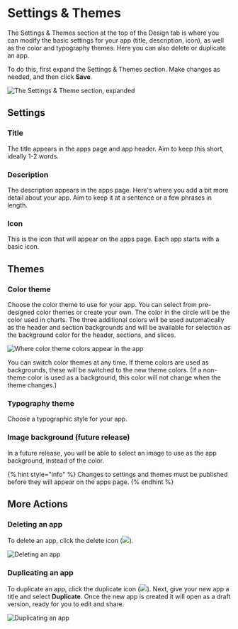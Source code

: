 # Settings & Themes

The Settings & Themes section at the top of the Design tab is where you can modify the basic settings for your app (title, description, icon), as well as the color and typography themes. Here you can also delete or duplicate an app.&#x20;

To do this, first expand the Settings & Themes section. Make changes as needed, and then click **Save**.&#x20;

![The Settings & Theme section, expanded](<../../.gitbook/assets/image (330).png>)

## Settings

### Title

The title appears in the apps page and app header. Aim to keep this short, ideally 1-2 words.

### Description

The description appears in the apps page. Here's where you add a bit more detail about your app. Aim to keep it at a sentence or a few phrases in length.

### Icon

This is the icon that will appear on the apps page. Each app starts with a basic icon.

## Themes

### Color theme

Choose the color theme to use for your app. You can select from pre-designed color themes or create your own. The color in the circle will be the color used in charts. The three additional colors will be used automatically as the header and section backgrounds and will be available for selection as the background color for the header, sections, and slices.&#x20;

![Where color theme colors appear in the app](<../../.gitbook/assets/image (324).png>)

You can switch color themes at any time. If theme colors are used as backgrounds, these will be switched to the new theme colors. (If a non-theme color is used as a background, this color will not change when the theme changes.)

### Typography theme

Choose a typographic style for your app.

### Image background (future release)

In a future release, you will be able to select an image to use as the app background, instead of the color.

{% hint style="info" %}
Changes to settings and themes must be published before they will appear on the apps page.
{% endhint %}

## More Actions

### Deleting an app

To delete an app, click the delete icon (![](<../../.gitbook/assets/trash-alt-regular (1).svg>)).

![Deleting an app](<../../.gitbook/assets/image (337) (1).png>)

### Duplicating an app

To duplicate an app, click the duplicate icon (![](../../.gitbook/assets/clone-regular.svg)). Next, give your new app a title and select **Duplicate**. Once the new app is created it will open as a draft version, ready for you to edit and share.

![Duplicating an app](<../../.gitbook/assets/image (316).png>)
